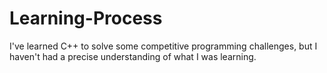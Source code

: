 # Learning-Process
I've learned C++ to solve some competitive programming challenges, but I haven't had a precise understanding of what I was learning. 
